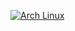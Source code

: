 [![Arch Linux](https://img.shields.io/badge/Arch%20Linux-<#1793D1>?style=flat-square&logo=arch-linux&logoColor=ffffff)](https://www.archlinux.org/)
